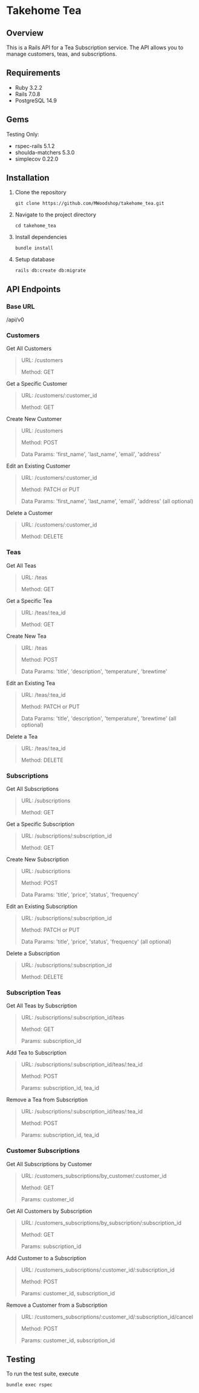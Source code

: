# Takehome Tea

## Overview

This is a Rails API for a Tea Subscription service. The API allows you to manage customers, teas, and subscriptions.

## Requirements

* Ruby 3.2.2
* Rails 7.0.8
* PostgreSQL 14.9

## Gems

Testing Only:

* rspec-rails 5.1.2
* shoulda-matchers 5.3.0
* simplecov 0.22.0

## Installation

1. Clone the repository

   ```
   git clone https://github.com/MWoodshop/takehome_tea.git
   ```
2. Navigate to the project directory

   ```
   cd takehome_tea
   ```
3. Install dependencies

   ```
   bundle install
   ```
4. Setup database

   ```
   rails db:create db:migrate
   ```

## API Endpoints

### Base URL

/api/v0

### Customers

Get All Customers

> URL: /customers
>
> Method: GET

Get a Specific Customer

> URL: /customers/:customer_id
>
> Method: GET

Create New Customer

> URL: /customers
>
> Method: POST
>
> Data Params: 'first_name', 'last_name', 'email', 'address'

Edit an Existing Customer

> URL: /customers/:customer_id
>
> Method: PATCH or PUT
>
> Data Params: 'first_name', 'last_name', 'email', 'address' (all optional)

Delete a Customer

> URL: /customers/:customer_id
>
> Method: DELETE

### Teas

Get All Teas

> URL: /teas
>
> Method: GET

Get a Specific Tea

> URL: /teas/:tea_id
>
> Method: GET

Create New Tea

> URL: /teas
>
> Method: POST
>
> Data Params: 'title', 'description', 'temperature', 'brewtime'

Edit an Existing Tea

> URL: /teas/:tea_id
>
> Method: PATCH or PUT
>
> Data Params: 'title', 'description', 'temperature', 'brewtime' (all optional)

Delete a Tea

> URL: /teas/:tea_id
>
> Method: DELETE

### Subscriptions

Get All Subscriptions

> URL: /subscriptions
>
> Method: GET

Get a Specific Subscription

> URL: /subscriptions/:subscription_id
>
> Method: GET

Create New Subscription

> URL: /subscriptions
>
> Method: POST
>
> Data Params: 'title', 'price', 'status', 'frequency'

Edit an Existing Subscription

> URL: /subscriptions/:subscription_id
>
> Method: PATCH or PUT
>
> Data Params: 'title', 'price', 'status', 'frequency' (all optional)

Delete a Subscription

> URL: /subscriptions/:subscription_id
>
> Method: DELETE

### Subscription Teas

Get All Teas by Subscription

> URL: /subscriptions/:subscription_id/teas
>
> Method: GET
>
> Params: subscription_id

Add Tea to Subscription

> URL: /subscriptions/:subscription_id/teas/:tea_id
>
> Method: POST
>
> Params: subscription_id, tea_id

Remove a Tea from Subscription

> URL: /subscriptions/:subscription_id/teas/:tea_id
>
> Method: POST
>
> Params: subscription_id, tea_id

### Customer Subscriptions

Get All Subscriptions by Customer

> URL: /customers_subscriptions/by_customer/:customer_id
>
> Method: GET
>
> Params: customer_id

Get All Customers by Subscription

> URL: /customers_subscriptions/by_subscription/:subscription_id
>
> Method: GET
>
> Params: subscription_id

Add Customer to a Subscription

> URL: /customers_subscriptions/:customer_id/:subscription_id
>
> Method: POST
>
> Params: customer_id, subscription_id

Remove a Customer from a Subscription

> URL: /customers_subscriptions/:customer_id/:subscription_id/cancel
>
> Method: POST
>
> Params: customer_id, subscription_id


## Testing

To run the test suite, execute

```
bundle exec rspec
```
